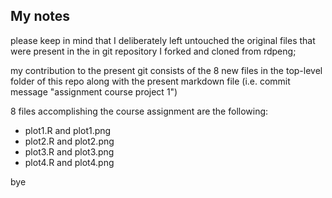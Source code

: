 ## My notes

please keep in mind that I deliberately left untouched the original files that were present in the in git repository I forked and cloned from rdpeng;

my contribution to the present git consists of the 8 new files in the top-level folder of this repo along with the present markdown file (i.e. commit message "assignment course project 1")

8 files accomplishing the course assignment are the following:
- plot1.R and plot1.png
- plot2.R and plot2.png
- plot3.R and plot3.png
- plot4.R and plot4.png


bye